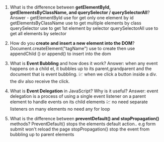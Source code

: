 1. What is the difference between **getElementById, getElementsByClassName, and querySelector / querySelectorAll**?
   Answer -
   getElementById use for get only one element by id
   getElementsByClassName use to get multiple elements by class
   querySelector use to get 1st element by selector
   querySelectorAll use to get all elements by selector

2. How do you **create and insert a new element into the DOM**?
   Document.createElement("tagName") use to create then use
   appendChild () or append() to insert into the dom

3. What is **Event Bubbling** and how does it work?
   Answer:
   when any event happens on a child el, it bubbles up to its parent,grandparent and the document that is event bubbling.
   💹
   when we click a button inside a div. the div also receive the click.
4. What is **Event Delegation** in JavaScript? Why is it useful?
   Answer:
   event delegation is a process of using a single event listener on a parent element to handle events on its child elements
   💹
   no need separate listeners on many elements
   no need any for loop

5. What is the difference between **preventDefault() and stopPropagation()** methods?
   PreventDefault() stops the elements default action.. e.g form submit won't reload the page
   stopPropagation() stop the event from bubbling up to parent elements
